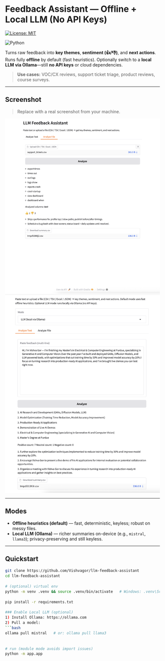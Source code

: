 # Feedback Assistant — Offline + Local LLM (No API Keys)

[![License: MIT](https://img.shields.io/badge/License-MIT-yellow.svg)](LICENSE)

![Python](https://img.shields.io/badge/Python-3.10+-blue.svg)

Turns raw feedback into **key themes**, **sentiment (👍/👎)**, and **next actions**.  
Runs fully **offline** by default (fast heuristics). Optionally switch to a **local LLM via Ollama**—still **no API keys** or cloud dependencies.

> **Use cases:** VOC/CX reviews, support ticket triage, product reviews, course surveys.

---

## Screenshot

> Replace with a real screenshot from your machine.

<img src="assets/screenshot.png" width="900" alt="App screenshot" />
<img src="assets/ss_ollama.png" width="900" alt="App screenshot" />

---

## Modes

- **Offline heuristics (default)** — fast, deterministic, keyless; robust on messy files.  
- **Local LLM (Ollama)** — richer summaries on-device (e.g., `mistral`, `llama3`); privacy-preserving and still keyless.

---

## Quickstart

```bash
git clone https://github.com/Vishvagor/llm-feedback-assistant
cd llm-feedback-assistant

# (optional) virtual env
python -m venv .venv && source .venv/bin/activate   # Windows: .venv\Scripts\Activate

pip install -r requirements.txt

### Enable Local LLM (optional)
1) Install Ollama: https://ollama.com  
2) Pull a model:
```bash
ollama pull mistral   # or: ollama pull llama3


# run (module mode avoids import issues)
python -m app.app
